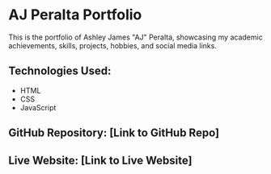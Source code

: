 # AJ Peralta Portfolio

This is the portfolio of Ashley James "AJ" Peralta, showcasing my academic achievements, skills, projects, hobbies, and social media links.

## Technologies Used:
- HTML
- CSS
- JavaScript

## GitHub Repository: [Link to GitHub Repo]
## Live Website: [Link to Live Website]
